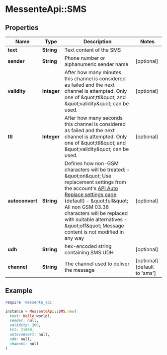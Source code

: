# MessenteApi::SMS

## Properties

| Name | Type | Description | Notes |
| ---- | ---- | ----------- | ----- |
| **text** | **String** | Text content of the SMS |  |
| **sender** | **String** | Phone number or alphanumeric sender name | [optional] |
| **validity** | **Integer** | After how many minutes this channel is considered as failed and the next channel is attempted.                     Only one of \&quot;ttl\&quot; and \&quot;validity\&quot; can be used. | [optional] |
| **ttl** | **Integer** | After how many seconds this channel is considered as failed and the next channel is attempted.                     Only one of \&quot;ttl\&quot; and \&quot;validity\&quot; can be used. | [optional] |
| **autoconvert** | **String** | Defines how non-GSM characters will be treated:    - \&quot;on\&quot; Use replacement settings from the account&#39;s [API Auto Replace settings page](https://dashboard.messente.com/api-settings/auto-replace) (default)   - \&quot;full\&quot; All non GSM 03.38 characters will be replaced with suitable alternatives   - \&quot;off\&quot; Message content is not modified in any way | [optional] |
| **udh** | **String** | hex-encoded string containing SMS UDH | [optional] |
| **channel** | **String** | The channel used to deliver the message | [optional][default to &#39;sms&#39;] |

## Example

```ruby
require 'messente_api'

instance = MessenteApi::SMS.new(
  text: Hello world!,
  sender: null,
  validity: 360,
  ttl: 21600,
  autoconvert: null,
  udh: null,
  channel: null
)
```

